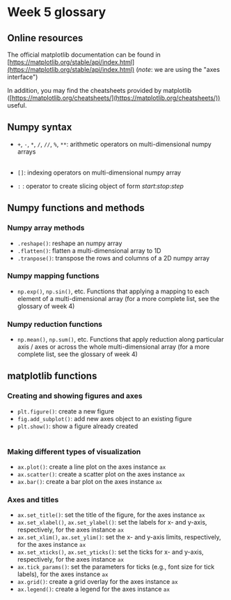 # Week 5 glossary

## Online resources

The official matplotlib documentation can be found in [https://matplotlib.org/stable/api/index.html](https://matplotlib.org/stable/api/index.html) (*note*: we are using the "axes interface")

In addition, you may find the cheatsheets provided by matplotlib ([https://matplotlib.org/cheatsheets/](https://matplotlib.org/cheatsheets/)) useful.

## Numpy syntax

+ `+`, `-`, `*`, `/`, `//`, `%`, `**`: arithmetic operators on multi-dimensional numpy arrays<br><br>

+ `[]`: indexing operators on multi-dimensional numpy array
+ `:` : operator to create slicing object of form _start_:_stop_:_step_

## Numpy functions and methods

### Numpy array methods

+ `.reshape()`: reshape an numpy array
+ `.flatten()`: flatten a multi-dimensional array to 1D
+ `.tranpose()`: transpose the rows and columns of a 2D numpy array

### Numpy mapping functions

+ `np.exp()`, `np.sin()`, etc. Functions that applying a mapping to each element of a multi-dimensional array (for a more complete list, see the glossary of week 4)

### Numpy reduction functions

+ `np.mean()`, `np.sum()`, etc. Functions that apply reduction along particular axis / axes or across the whole multi-dimensional array (for a more complete list, see the glossary of week 4)

## matplotlib functions

### Creating and showing figures and axes

+ `plt.figure()`: create a new figure
+ `fig.add_subplot()`: add new axes object to an existing figure
+ `plt.show()`: show a figure already created<br><br>

### Making different types of visualization

+ `ax.plot()`: create a line plot on the axes instance `ax`
+ `ax.scatter()`: create a scatter plot on the axes instance `ax`
+ `ax.bar()`: create a bar plot on the axes instance `ax`

### Axes and titles

+ `ax.set_title()`: set the title of the figure, for the axes instance `ax`
+ `ax.set_xlabel()`, `ax.set_ylabel()`: set the labels for x- and y-axis, respectively, for the axes instance `ax`
+ `ax.set_xlim()`, `ax.set_ylim()`: set the x- and y-axis limits, respectively, for the axes instance `ax`
+ `ax.set_xticks()`, `ax.set_yticks()`: set the ticks for x- and y-axis, respectively, for the axes instance `ax`
+ `ax.tick_params()`: set the parameters for ticks (e.g., font size for tick labels), for the axes instance `ax`
+ `ax.grid()`: create a grid overlay for the axes instance `ax`
+ `ax.legend()`: create a legend for the axes instance `ax`